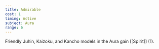 ```yaml
---
title: Admirable
cost: 1
timing: Active
subject: Aura
range: 6
---
```

Friendly Juhin, Kaizoku, and Kancho models in the Aura gain [[Spirit]] (1).